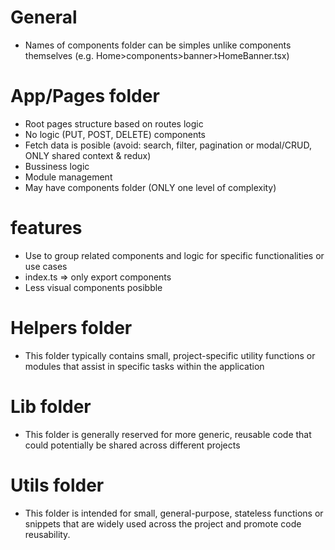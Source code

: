 # General

- Names of components folder can be simples unlike components themselves (e.g. Home>components>banner>HomeBanner.tsx)

#

# App/Pages folder

- Root pages structure based on routes logic
- No logic (PUT, POST, DELETE) components
- Fetch data is posible (avoid: search, filter, pagination or modal/CRUD, ONLY shared context & redux)
- Bussiness logic
- Module management
- May have components folder (ONLY one level of complexity)

#

# features

- Use to group related components and logic for specific functionalities or use cases
- index.ts => only export components
- Less visual components posibble

#

# Helpers folder

- This folder typically contains small, project-specific utility functions or modules that assist in specific tasks within the application

#

# Lib folder

- This folder is generally reserved for more generic, reusable code that could potentially be shared across different projects

#

# Utils folder

- This folder is intended for small, general-purpose, stateless functions or snippets that are widely used across the project and promote code reusability.
